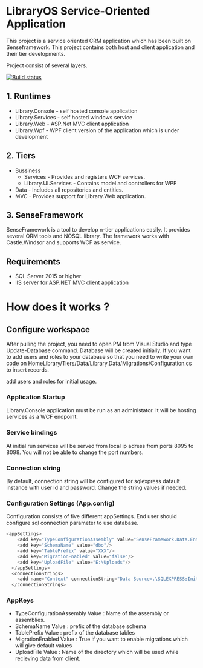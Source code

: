 # LibraryOS Service-Oriented Application

This project is a service oriented CRM application which has been built on Senseframework. This project contains both host and client application and their tier developments.

Project consist of several layers.

[![Build status](https://ci.appveyor.com/api/projects/status/0aq4xhqco0tjd1ac?svg=true)](https://ci.appveyor.com/project/ekinbulut/homelibrary)

## 1. Runtimes
  * Library.Console  - self hosted console application
  * Library.Services - self hosted windows service
  * Library.Web - ASP.Net MVC client application
  * Library.Wpf - WPF client version of the application which is under development

## 2. Tiers
  * Bussiness
    * Services - Provides and registers WCF services.
    * Library.UI.Services - Contains model and controllers for WPF
  * Data - Includes all repositories and entities.
  * MVC - Provides support for Library.Web application.

## 3. SenseFramework
SenseFramework is a tool to develop n-tier applications easily. It provides several ORM tools and NOSQL library. The framework works with Castle.Windsor and supports WCF as service.

## Requirements
* SQL Server 2015 or higher
* IIS server for ASP.NET MVC client application

# How does it works ?

## Configure workspace

After pulling the project, you need to open PM from Visual Studio and type Update-Database command. Database will be created initially. If you want to add users and roles to your database so that you need to write your own code on HomeLibrary/Tiers/Data/Library.Data/Migrations/Configuration.cs to insert records.

add users and roles for initial usage.
### Application Startup

Library.Console application must be run as an administator. It will be hosting services as a WCF endpoint.

### Service bindings

At initial run services will be served from local ip adress from ports 8095 to 8098. You will not be able to change the port numbers.

### Connection string

By default, connection string will be configured for sqlexpress dafault instance with user Id and password. Change the string values if needed. 

### Configuration Settings (App.config)

Configuration consists of five different appSettings. End user should configure sql connection parameter to use database.
```javascript
<appSettings>
    <add key="TypeConfigurationAssembly" value="SenseFramework.Data.EntityFramework.dll;Library.Data.dll"/>
    <add key="SchemaName" value="dbo"/>
    <add key="TablePrefix" value="XXX"/>
    <add key="MigrationEnabled" value="false"/>
    <add key="UploadFile" value="E:\Uploads"/>
  </appSettings>
  <connectionStrings>
    <add name="Context" connectionString="Data Source=.\SQLEXPRESS;Initial Catalog=LibraryDB;User Id=sa;Password=demo2017;" providerName="System.Data.SqlClient"/>
  </connectionStrings> 
  ```

### AppKeys

* TypeConfigurationAssembly
Value : Name of the assembly or assemblies.
* SchemaName
Value : prefix of the database schema
* TablePrefix
Value : prefix of the database tables
* MigrationEnabled
Value : True if you want to enable migrations which will give default values
* UploadFile
Value : Name of the directory which will be used while recieving data from client.

